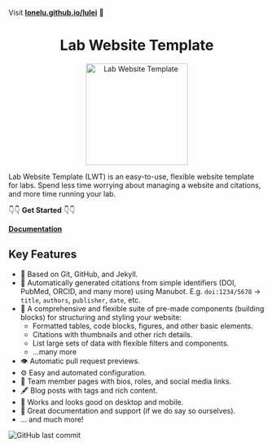 Visit **[lonelu.github.io/lulei](https://lonelu.github.io/lulei)** 🚀

<h1 align="center">Lab Website Template</h1>
<p align="center">
<img height="200" src="https://raw.githubusercontent.com/greenelab/lab-website-template/main/images/share.jpg?raw=true" alt="Lab Website Template">
</p>

Lab Website Template (LWT) is an easy-to-use, flexible website template for labs.
Spend less time worrying about managing a website and citations, and more time running your lab.

👇👇 **Get Started** 👇👇

[**Documentation**](https://greene-lab.gitbook.io/lab-website-template-docs)

## Key Features

- 🤖 Based on Git, GitHub, and Jekyll.
- 📜 Automatically generated citations from simple identifiers (DOI, PubMed, ORCID, and many more) using Manubot. E.g. `doi:1234/5678` -> `title`, `authors`, `publisher`, `date`, etc.
- 🧱 A comprehensive and flexible suite of pre-made components (building blocks) for structuring and styling your website:
  - Formatted tables, code blocks, figures, and other basic elements.
  - Citations with thumbnails and other rich details.
  - List large sets of data with flexible filters and components.
  - ...many more
- 👁️ Automatic pull request previews.
- ⚙️ Easy and automated configuration.
- 👥 Team member pages with bios, roles, and social media links.
- 🖋️ Blog posts with tags and rich content.
- 📱 Works and looks good on desktop and mobile.
- 🤝 Great documentation and support (if we do say so ourselves).
- ... and much more!

![GitHub last commit](https://img.shields.io/github/last-commit/greenelab/lab-website-template)
